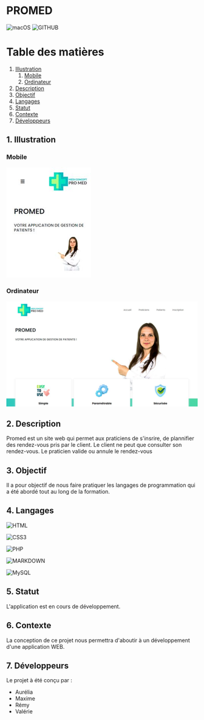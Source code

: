 # PROMED

![macOS](https://svgshare.com/i/ZjP.svg) 
![GITHUB](https://img.shields.io/badge/GitHub-100000?style=for-the-badge&logo=github&logoColor=white)

# Table des matières
1. [Illustration](#Illustration)
    1. [Mobile](#Mobile)
    2. [Ordinateur](#Ordinateur)
2. [Description](#Description)
3. [Objectif](#Objectif)
4. [Langages](#Langages)
5. [Statut](#Statut)
6. [Contexte](#Contexte)
7. [Développeurs](#Developpeurs)

## 1. Illustration <a id="Illustration"> </a>

### Mobile <a id="Mobile"> </a>

![Illustration mobile](./static/images/promed_mobile.JPG)

### Ordinateur <a id="Ordinateur"> </a>
![Illustration pc](./static/images/promed_pc.JPG)

##  2. Description <a id="Description"> </a>
Promed est un site web qui permet aux praticiens de s'insrire, de plannifier des rendez-vous pris par le client. Le client ne peut que consulter son rendez-vous. Le praticien valide ou annule le rendez-vous

## 3. Objectif <a id="Objectif"> </a>

Il a pour objectif de nous faire pratiquer les langages de programmation qui a été abordé tout au long de la formation.

## 4. Langages <a id="Langages"> </a>

![HTML](https://img.shields.io/badge/html5-%23E34F26.svg?style=for-the-badge&logo=html5&logoColor=white)

![CSS3](https://img.shields.io/badge/css3-%231572B6.svg?style=for-the-badge&logo=css3&logoColor=white)

![PHP](https://img.shields.io/badge/php-%23777BB4.svg?style=for-the-badge&logo=php&logoColor=white)

![MARKDOWN](https://img.shields.io/badge/markdown-%23000000.svg?style=for-the-badge&logo=markdown&logoColor=white)

![MySQL](https://img.shields.io/badge/MySQL-00000F?style=for-the-badge&logo=mysql&logoColor=white)

## 5. Statut <a id="Statut"> </a>

L'application est en cours de développement.

## 6. Contexte <a id="Contexte"> </a>

La conception de ce projet nous permettra d'aboutir à un développement d'une application WEB.

## 7. Développeurs <a id="Developpeurs"> </a>

Le projet à été conçu par :
* Aurélia
* Maxime
* Rémy
* Valérie